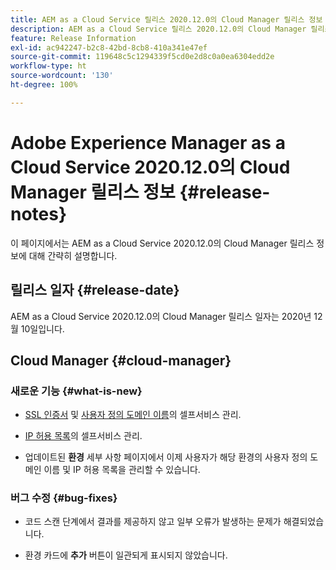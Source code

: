 ```yaml
---
title: AEM as a Cloud Service 릴리스 2020.12.0의 Cloud Manager 릴리스 정보
description: AEM as a Cloud Service 릴리스 2020.12.0의 Cloud Manager 릴리스 정보
feature: Release Information
exl-id: ac942247-b2c8-42bd-8cb8-410a341e47ef
source-git-commit: 119648c5c1294339f5cd0e2d8c0a0ea6304edd2e
workflow-type: ht
source-wordcount: '130'
ht-degree: 100%

---
```


# Adobe Experience Manager as a Cloud Service 2020.12.0의 Cloud Manager 릴리스 정보 {#release-notes}

이 페이지에서는 AEM as a Cloud Service 2020.12.0의 Cloud Manager 릴리스 정보에 대해 간략히 설명합니다.

## 릴리스 일자 {#release-date}

AEM as a Cloud Service 2020.12.0의 Cloud Manager 릴리스 일자는 2020년 12월 10일입니다.

## Cloud Manager {#cloud-manager}

### 새로운 기능 {#what-is-new}

* [SSL 인증서](/help/implementing/cloud-manager/managing-ssl-certifications/introduction.md) 및 [사용자 정의 도메인 이름](/help/implementing/cloud-manager/custom-domain-names/introduction.md)의 셀프서비스 관리.

* [IP 허용 목록](/help/implementing/cloud-manager/ip-allow-lists/introduction.md)의 셀프서비스 관리.

* 업데이트된 **환경** 세부 사항 페이지에서 이제 사용자가 해당 환경의 사용자 정의 도메인 이름 및 IP 허용 목록을 관리할 수 있습니다.


### 버그 수정  {#bug-fixes}

* 코드 스캔 단계에서 결과를 제공하지 않고 일부 오류가 발생하는 문제가 해결되었습니다.

* 환경 카드에 **추가** 버튼이 일관되게 표시되지 않았습니다.
